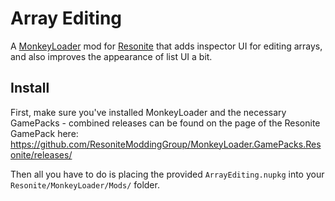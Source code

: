 Array Editing
===========

A [MonkeyLoader](https://github.com/MonkeyModdingTroop/MonkeyLoader) mod for [Resonite](https://resonite.com/) that adds inspector UI for editing arrays, and also improves the appearance of list UI a bit.

## Install
First, make sure you've installed MonkeyLoader and the necessary GamePacks - combined releases can be found on the page of the Resonite GamePack here: https://github.com/ResoniteModdingGroup/MonkeyLoader.GamePacks.Resonite/releases/  

Then all you have to do is placing the provided `ArrayEditing.nupkg` into your `Resonite/MonkeyLoader/Mods/` folder.

